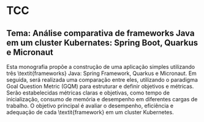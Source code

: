# TCC
## Tema: Análise comparativa de frameworks Java em um cluster Kubernates: Spring Boot, Quarkus e Micronaut

Esta monografia propõe a construção de uma aplicação simples utilizando três \textit{frameworks} Java: Spring Framework, Quarkus e Micronaut. Em seguida, será realizada uma comparação entre eles, utilizando o paradigma Goal Question Metric (GQM) para estruturar e definir objetivos e métricas. Serão estabelecidas métricas claras e objetivas, como tempo de inicialização, consumo de memória e desempenho em diferentes cargas de trabalho. O objetivo principal é avaliar o desempenho, eficiência e adequação de cada \textit{framework} em um cluster Kubernetes.
